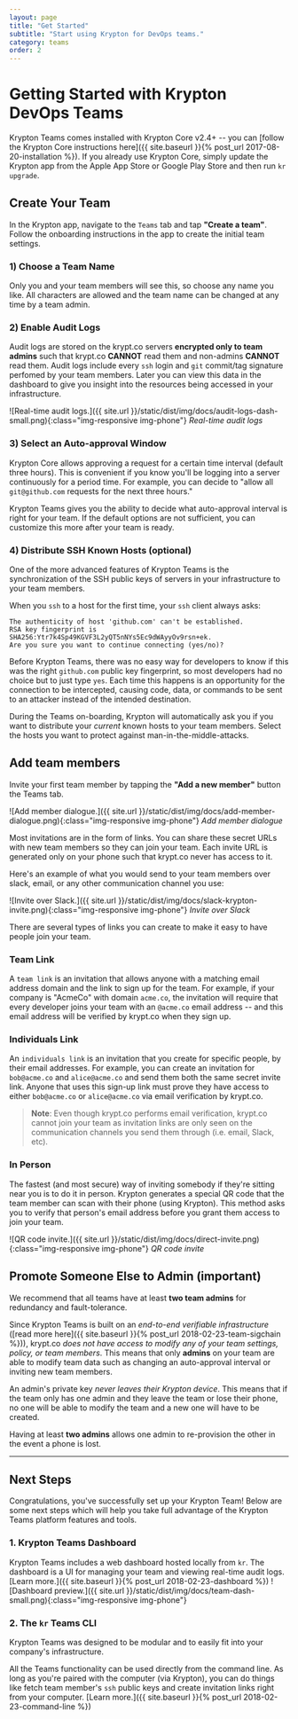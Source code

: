 ```yaml
---
layout: page
title: "Get Started"
subtitle: "Start using Krypton for DevOps teams."
category: teams
order: 2
---
```



# Getting Started with Krypton DevOps Teams
Krypton Teams comes installed with Krypton Core v2.4+ -- you can [follow the Krypton Core instructions here]({{ site.baseurl }}{% post_url 2017-08-20-installation %}).
If you already use Krypton Core, simply update the Krypton app from the Apple App Store or Google Play Store and then run `kr upgrade`.

## Create Your Team
In the Krypton app, navigate to the `Teams` tab and tap **"Create a team"**. Follow the onboarding instructions in the app to create the initial team settings.

### 1) Choose a Team Name
Only you and your team members will see this, so choose any name you like. All
characters are allowed and the team name can be changed at any time by a team
admin.

### 2) Enable Audit Logs
Audit logs are stored on the krypt.co servers **encrypted only to team admins**
such that krypt.co **CANNOT** read them and non-admins **CANNOT** read them.
Audit logs include every `ssh` login and `git` commit/tag signature perfomed by
your team members.  Later you can view this data in the dashboard to give you
insight into the resources being accessed in your infrastructure.

![Real-time audit logs.]({{ site.url }}/static/dist/img/docs/audit-logs-dash-small.png){:class="img-responsive img-phone"}
*Real-time audit logs*

### 3) Select an Auto-approval Window
Krypton Core allows approving a request for a certain time interval (default
three hours).  This is convenient if you know you'll be logging into a server
continuously for a period time.  For example, you can decide to "allow all
`git@github.com` requests for the next three hours."

Krypton Teams gives you the ability to decide what auto-approval interval is right for your team.
If the default options are not sufficient, you can customize this more after your team is ready.

### 4) Distribute SSH Known Hosts (optional)
One of the more advanced features of Krypton Teams is the synchronization of the SSH public keys of servers in your infrastructure to your team members.

When you `ssh` to a host for the first time, your `ssh` client always asks:

```
The authenticity of host 'github.com' can't be established.
RSA key fingerprint is SHA256:Ytr7k4Sp49KGVF3L2yQT5nNYs5Ec9dWAyyOv9rsn+ek.
Are you sure you want to continue connecting (yes/no)?
```

Before Krypton Teams, there was no easy way for developers to know if this was
the right `github.com` public key fingerprint, so most developers had no choice
but to just type `yes`.  Each time this happens is an opportunity for the
connection to be intercepted, causing code, data, or commands to be sent to an
attacker instead of the intended destination.

During the Teams on-boarding, Krypton will automatically ask you if you want to
distribute your *current* known hosts to your team members.  Select the hosts
you want to protect against man-in-the-middle-attacks.

## Add team members
Invite your first team member by tapping the **"Add a new member"** button the Teams tab.

![Add member dialogue.]({{ site.url }}/static/dist/img/docs/add-member-dialogue.png){:class="img-responsive img-phone"}
*Add member dialogue*

Most invitations are in the form of links. You can share these secret URLs with
new team members so they can join your team. Each invite URL is generated only
on your phone such that krypt.co never has access to it.

Here's an example of what you would send to your team members over slack, email, or any other communication channel you use:

![Invite over Slack.]({{ site.url }}/static/dist/img/docs/slack-krypton-invite.png){:class="img-responsive img-phone"}
*Invite over Slack*

There are several types of links you can create to make it easy to have people join your team.

### Team Link
A `team link` is an invitation that allows anyone with a matching email address domain and the link to sign up for the team.
For example, if your company is "AcmeCo" with domain `acme.co`, the invitation will require that every developer joins your team with an `@acme.co` email address --
and this email address will be verified by krypt.co when they sign up.

### Individuals Link
An `individuals link` is an invitation that you create for specific people, by their email addresses.
For example, you can create an invitation for `bob@acme.co` and `alice@acme.co` and send them both the same secret invite link.
Anyone that uses this sign-up link must prove they have access to either `bob@acme.co` or `alice@acme.co` via email verification by krypt.co.

> **Note**: Even though krypt.co performs email verification, krypt.co cannot
> join your team as invitation links are only seen on the communication
> channels you send them through (i.e. email, Slack, etc).

### In Person
The fastest (and most secure) way of inviting somebody if they're sitting near you is to do it in person.
Krypton generates a special QR code that the team member can scan with their phone (using Krypton).
This method asks you to verify that person's email address before you grant them access to join your team.

![QR code invite.]({{ site.url }}/static/dist/img/docs/direct-invite.png){:class="img-responsive img-phone"}
*QR code invite*

## Promote Someone Else to Admin (important)
We recommend that all teams have at least **two team admins** for redundancy and fault-tolerance.

Since Krypton Teams is built on an *end-to-end verifiable infrastructure* ([read more here]({{ site.baseurl }}{% post_url 2018-02-23-team-sigchain %})),
krypt.co *does not have access to modify any of your team settings, policy, or team members*.
This means that only **admins** on your team are able to modify team data such as changing an auto-approval interval or inviting new team members.

An admin's private key *never leaves their Krypton device*.
This means that if the team only has one admin and they leave the team or lose their phone, no one will be able to modify the team and a new one will have to be created.

Having at least **two admins** allows one admin to re-provision the other in the event a phone is lost.
<br>
<hr>

## Next Steps
Congratulations, you've successfully set up your Krypton Team! Below are some next steps which will help you take full advantage of the Krypton Teams platform features and tools.

### 1. Krypton Teams Dashboard
Krypton Teams includes a web dashboard hosted locally from `kr`. The dashboard is a UI for managing your team and viewing real-time audit logs.
[Learn more.]({{ site.baseurl }}{% post_url 2018-02-23-dashboard %})
![Dashboard preview.]({{ site.url }}/static/dist/img/docs/team-dash-small.png){:class="img-responsive img-phone"}

### 2. The `kr` Teams CLI
Krypton Teams was designed to be modular and to easily fit into your company's infrastructure.

All the Teams functionality can be used directly from the command line.  As
long as you're paired with the computer (via Krypton), you can do things like
fetch team member's `ssh` public keys and create invitation links right  from
your computer.  [Learn more.]({{ site.baseurl }}{% post_url
2018-02-23-command-line %})
